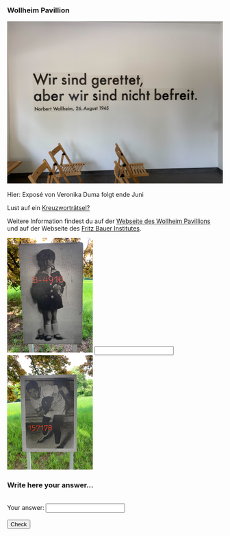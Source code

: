 ### Wollheim Pavillion

<img src="Wollheim_Bild1.jpg" width="600">

Hier: Exposé von Veronika Duma folgt ende Juni

Lust auf ein [Kreuzworträtsel?](https://www.xwords-generator.de/de/solve/dshbk)

Weitere Information findest du auf der [Webseite des Wollheim Pavillions ](http://www.wollheim-memorial.de/de/home)und auf der Webseite des [Fritz Bauer Institutes](https://www.fritz-bauer-institut.de).

<img src="Wollheim_Bild2.jpg" width="200">


<input pattern="Hallo" type="text" name="" value="">

<img src="Wollheim_Bild3.jpg" width="200">


<script>
    function checkAnswers(){
        // The following is what I changed.
        Student_answer = document.querySelector('[name="clave1"]').value
        Teacher_answer = "abc"

        if (Student_answer.length === 0 || Teacher_answer.length === 0) {
            alert("You must enter an answer to continue...");
            return false;
        }

        if (Student_answer === Teacher_answer) {
            alert("CONGRATULATIONS! Your answer is correct! You have advanced to the next level.");
            document.body.innerHTML += '<button onclick="window.location.href = \'https://www.google.com\';">Next Riddle</button>'
            //NOTE: here is where the button should be activated and click on it to advance to an hyperlink 
        } else {
            alert("Wrong answer, please, keep trying...");
            //NOTE: here the button must be disabled
        }

    }
    </script>
  
<h3>Write here your answer...</h3>
<br>
<form name="f1">
  Your answer: <input type="password" name="studentAnswer" size="20">
  <br>
  <br>
  <input type="button" value="Check" onClick="checkAnswers()">

</form>




